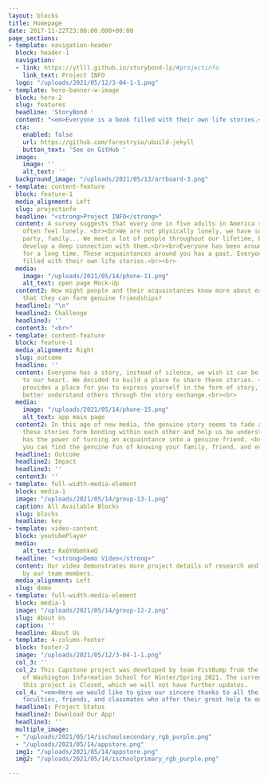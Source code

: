 ```yaml
---
layout: blocks
title: Homepage
date: 2017-11-22T23:00:00.000+00:00
page_sections:
- template: navigation-header
  block: header-1
  navigation:
  - link: https://ytlll.github.io/storybond-lp/#projectinfo
    link_text: Project INFO
  logo: "/uploads/2021/05/12/3-04-1-1.png"
- template: hero-banner-w-image
  block: hero-2
  slug: features
  headline: 'StoryBond '
  content: "<em>Everyone is a book filled with their own life stories.</em>"
  cta:
    enabled: false
    url: https://github.com/forestryio/ubuild-jekyll
    button_text: 'See on GitHub '
  image:
    image: ''
    alt_text: ''
  background_image: "/uploads/2021/05/13/artboard-3.png"
- template: content-feature
  block: feature-1
  media_alignment: Left
  slug: projectinfo
  headline: "<strong>Project INFO</strong>"
  content: A survey suggests that every one in five adults in America regularly or
    often feel lonely. <br><br>We are not physically lonely, we have school, work,
    party, family... We meet a lot of people throughout our lifetime, but we seldomly
    develop a deep connection with them.<br><br>Everyone has been around this world
    for a long time. These acquaintances around you has a past. Everyone is a book
    filled with their own life stories.<br><br>
  media:
    image: "/uploads/2021/05/14/phone-11.png"
    alt_text: open page Mock-Up
  content2: How might people and their acquaintances know more about each other so
    that they can form genuine friendships?
  headline1: "\n"
  headline2: Challenge
  headline3: ''
  content3: "<br>"
- template: content-feature
  block: feature-1
  media_alignment: Right
  slug: outcome
  headline: ''
  content: Everyone has a story, instead of silence, we wish it can be the bridge
    to our heart. We decided to build a place to share these stories. <br><br>StoryBond
    provides a place for you to express yourself in the form of story, and you can
    better understand others through the story exchange.<br><br>
  media:
    image: "/uploads/2021/05/14/phone-15.png"
    alt_text: app main page
  content2: In this age of new media, the genuine story seems to fade away. <br><br>But
    these stories form bonding within each other and help us be understood. And it
    has the power of turning an acquaintance into a genuine friend. <br><br>We hope
    you can find the genuine fun of knowing your family, friend, and even yourself
  headline1: Outcome
  headline2: Impact
  headline3: ''
  content3: ''
- template: full-width-media-element
  block: media-1
  image: "/uploads/2021/05/14/group-13-1.png"
  caption: All Available Blocks
  slug: blocks
  headline: key
- template: video-content
  block: youtubePlayer
  media:
    alt_text: Rx8Y0bmhkeQ
  headline: "<strong>Demo Video</strong>"
  content: Our video demonstrates more project details of research and development
    by our team members.
  media_alignment: Left
  slug: demo
- template: full-width-media-element
  block: media-1
  image: "/uploads/2021/05/14/group-12-2.png"
  slug: About Us
  caption: ''
  headline: About Us
- template: 4-column-footer
  block: footer-2
  image: "/uploads/2021/05/12/3-04-1-1.png"
  col_3: ''
  col_2: This Capstone project was developed by team FistBump from the University
    of Washington Information School for Winter/Spring 2021. The current status for
    this project is Closed, which we will not have further updates.
  col_4: "<em>Here we would like to give our sincere thanks to all the wonderful school
    faculties, friends, and classmates who offer their great help to our project!</em>"
  headline1: Project Status
  headline2: Download Our App!
  headline3: ''
  multiple_image:
  - "/uploads/2021/05/14/ischoolsecondary_rgb_purple.png"
  - "/uploads/2021/05/14/appstore.png"
  img1: "/uploads/2021/05/14/appstore.png"
  img2: "/uploads/2021/05/14/ischoolprimary_rgb_purple.png"

---
```

